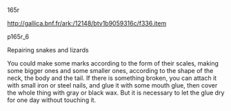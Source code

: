 165r

http://gallica.bnf.fr/ark:/12148/btv1b9059316c/f336.item



p165r_6

 

Repairing snakes and lizards

You could make some marks according to the form of their scales, making some bigger ones and some smaller ones, according to the shape of the neck, the body and the tail. If there is something broken, you can attach it with small iron or steel nails, and glue it with some mouth glue, then cover the whole thing with gray or black wax.  But it is necessary to let the glue dry for one day without touching it.























 



